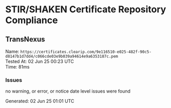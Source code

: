 # STIR/SHAKEN Certificate Repository Compliance

## TransNexus

Name: `https://certificates.clearip.com/9e116510-e025-482f-90c5-d8147b1d7dd4/c066cde03e9b039a94614e9a6353187c.pem`\
Tested At: 02 Jun 25 00:23 UTC\
Time: 81ms

### Issues

no warning, or error, or notice date level issues were found

Generated: 02 Jun 25 01:01 UTC